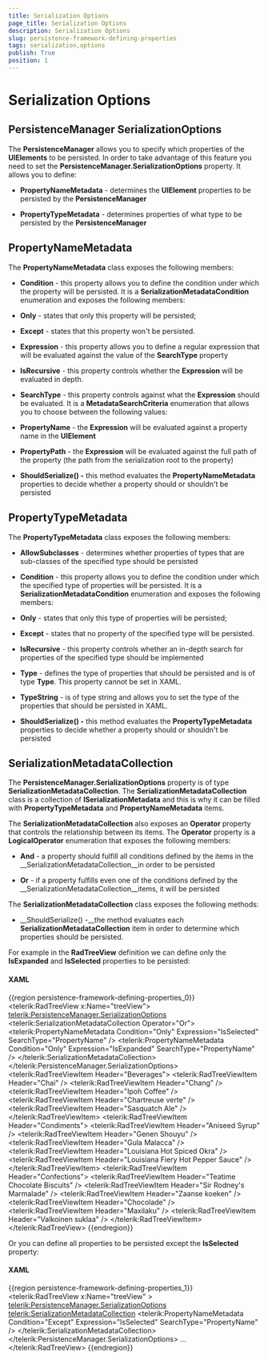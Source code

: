 ```yaml
---
title: Serialization Options
page_title: Serialization Options
description: Serialization Options
slug: persistence-framework-defining-properties
tags: serialization,options
publish: True
position: 1
---
```


# Serialization Options



## PersistenceManager SerializationOptions

The __PersistenceManager__ allows you to specify which properties of the __UIElements__ to be persisted. In order to take advantage of this feature you need to set the __PersistenceManager.SerializationOptions__ property. It allows you to define:
		

* __PropertyNameMetadata__ - determines the __UIElement__ properties to be persisted by the __PersistenceManager__

* __PropertyTypeMetadata__ - determines properties of what type to be persisted by the __PersistenceManager__

## PropertyNameMetadata

The __PropertyNameMetadata__ class exposes the following members:
		

* __Condition__ - this property allows you to define the condition under which the property will be persisted. It is a __SerializationMetadataCondition__ enumeration and exposes the following members:
			

* __Only__ - states that only this property will be persisted;
				

* __Except__ - states that this property won't be persisted.
				

* __Expression__ - this property allows you to define a regular expression that will be evaluated against the value of the __SearchType__ property
			

* __IsRecursive__ - this property controls whether the __Expression__ will be evaluated in depth.
			

* __SearchType__ - this property controls against what the __Expression__ should be evaluated. It is a __MetadataSearchCriteria__ enumeration that allows you to choose between the following values:
			

* __PropertyName__ - the __Expression__ will be evaluated against a property name in the __UIElement__

* __PropertyPath__ - the __Expression__ will be evaluated against the full path of the property (the path from the serialization root to the property)
				

* __ShouldSerialize() -__ this method evaluates the __PropertyNameMetadata__ properties to decide whether a property should or shouldn't be persisted
			

## PropertyTypeMetadata

The __PropertyTypeMetadata__ class exposes the following members:
		

* __AllowSubclasses__ - determines whether properties of types that are sub-classes of the specified type should be persisted
			

* __Condition__ - this property allows you to define the condition under which the specified type of properties will be persisted. It is a __SerializationMetadataCondition__ enumeration and exposes the following members:
			

* __Only__ - states that only this type of properties will be persisted;
				

* __Except__ - states that no property of the specified type will be persisted.
				

* __IsRecursive__ - this property controls whether an in-depth search for properties of the specified type should be implemented
			

* __Type__ - defines the type of properties that should be persisted and is of type __Type__. This property cannot be set in XAML.
			

* __TypeString__ - is of type string and allows you to set the type of the properties that should be persisted in XAML.
			

* __ShouldSerialize() -__ this method evaluates the __PropertyTypeMetadata__ properties to decide whether a property should or shouldn't be persisted
			

## SerializationMetadataCollection

The __PersistenceManager.SerializationOptions__ property is of type __SerializationMetadataCollection__. The __SerializationMetadataCollection__ class is a collection of __ISerializationMetadata__ and this is why it can be filled with __PropertyTypeMetadata__ and __PropertyNameMetadata__ items.
		

The __SerializationMetadataCollection__ also exposes an __Operator__ property that controls the relationship between its items. The __Operator__ property is a __LogicalOperator__ enumeration that exposes the following members:
		

* __And__ - a property should fulfill all conditions defined by the items in the __SerializationMetadataCollection__in order to be persisted
			

* __Or__ - if a property fulfills even one of the conditions defined by the __SerializationMetadataCollection__items, it will be persisted
			

The __SerializationMetadataCollection__ class exposes the following methods:
		

* __ShouldSerialize() -__the method evaluates each __SerializationMetadataCollection__ item in order to determine which properties should be persisted.
			

For example in the __RadTreeView__ definition we can define only the __IsExpanded__ and __IsSelected__ properties to be persisted:
		

#### __XAML__

{{region persistence-framework-defining-properties_0}}
	<telerik:RadTreeView x:Name="treeView">
	 <telerik:PersistenceManager.SerializationOptions>
	  <telerik:SerializationMetadataCollection Operator="Or">
	   <telerik:PropertyNameMetadata Condition="Only" Expression="IsSelected" SearchType="PropertyName" />
	   <telerik:PropertyNameMetadata Condition="Only" Expression="IsExpanded" SearchType="PropertyName" />
	  </telerik:SerializationMetadataCollection>
	 </telerik:PersistenceManager.SerializationOptions>
	 <telerik:RadTreeViewItem Header="Beverages">
	  <telerik:RadTreeViewItem Header="Chai" />
	  <telerik:RadTreeViewItem Header="Chang" />
	  <telerik:RadTreeViewItem Header="Ipoh Coffee" />
	  <telerik:RadTreeViewItem Header="Chartreuse verte" />
	  <telerik:RadTreeViewItem Header="Sasquatch Ale" />
	 </telerik:RadTreeViewItem>
	 <telerik:RadTreeViewItem Header="Condiments">
	<telerik:RadTreeViewItem Header="Aniseed Syrup" />
	  <telerik:RadTreeViewItem Header="Genen Shouyu" />
	  <telerik:RadTreeViewItem Header="Gula Malacca" />
	  <telerik:RadTreeViewItem Header="Louisiana Hot Spiced Okra" />
	  <telerik:RadTreeViewItem Header="Louisiana Fiery Hot Pepper Sauce" />
	 </telerik:RadTreeViewItem>
	 <telerik:RadTreeViewItem Header="Confections">
	  <telerik:RadTreeViewItem Header="Teatime Chocolate Biscuits" />
	  <telerik:RadTreeViewItem Header="Sir Rodney's Marmalade" />
	  <telerik:RadTreeViewItem Header="Zaanse koeken" />
	  <telerik:RadTreeViewItem Header="Chocolade" />
	  <telerik:RadTreeViewItem Header="Maxilaku" />
	  <telerik:RadTreeViewItem Header="Valkoinen suklaa" />
	 </telerik:RadTreeViewItem>
	</telerik:RadTreeView>
	{{endregion}}



Or you can define all properties to be persisted except the __IsSelected__ property:
		

#### __XAML__

{{region persistence-framework-defining-properties_1}}
	<telerik:RadTreeView x:Name="treeView" >
	 <telerik:PersistenceManager.SerializationOptions>
	  <telerik:SerializationMetadataCollection>
	   <telerik:PropertyNameMetadata Condition="Except" Expression="IsSelected" SearchType="PropertyName" />
	  </telerik:SerializationMetadataCollection>
	 </telerik:PersistenceManager.SerializationOptions>
	...
	</telerik:RadTreeView>
	{{endregion}}


